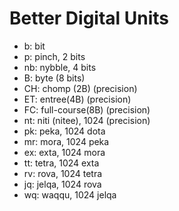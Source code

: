 # Better Digital Units

- b: bit
- p: pinch, 2 bits
- nb: nybble, 4 bits
- B: byte (8 bits)
- CH: chomp (2B) (precision)
- ET: entree(4B) (precision)
- FC: full-course(8B) (precision)
- nt: niti (nitee), 1024 (precision)
- pk: peka, 1024 dota
- mr: mora, 1024 peka
- ex: exta, 1024 mora
- tt: tetra, 1024 exta
- rv: rova, 1024 tetra
- jq: jelqa, 1024 rova
- wq: waqqu, 1024 jelqa